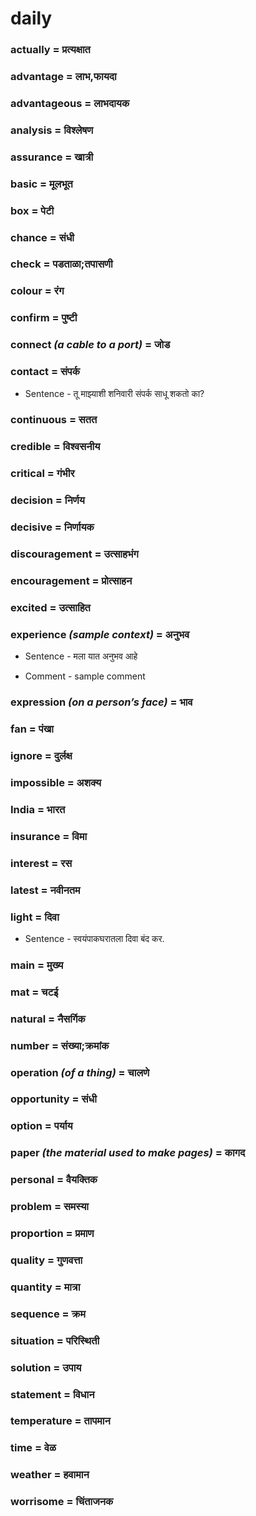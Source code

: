 # daily

### actually = प्रत्यक्षात

### advantage = लाभ,फायदा

### advantageous = लाभदायक

### analysis = विश्लेषण

### assurance = खात्री

### basic = मूलभूत

### box = पेटी

### chance = संधी

### check = पडताळा;तपासणी

### colour = रंग

### confirm = पुष्टी

### connect *(a cable to a port)* = जोड

### contact = संपर्क

- Sentence - तू माझ्याशी शनिवारी संपर्क साधू शकतो का?

### continuous = सतत

### credible = विश्वसनीय

### critical = गंभीर

### decision = निर्णय

### decisive = निर्णायक

### discouragement = उत्साहभंग

### encouragement = प्रोत्साहन

### excited = उत्साहित

### experience *(sample context)* = अनुभव

- Sentence - मला यात अनुभव  आहे

- Comment - sample comment

### expression *(on a person’s face)* = भाव

### fan = पंखा

### ignore = दुर्लक्ष

### impossible = अशक्य

### India = भारत

### insurance = विमा

### interest = रस

### latest = नवीनतम

### light = दिवा

- Sentence - स्वयंपाकघरातला दिवा बंद कर.

### main = मुख्य

### mat = चटई

### natural = नैसर्गिक

### number = संख्या;क्रमांक

### operation *(of a thing)* = चालणे

### opportunity = संधी

### option = पर्याय

### paper *(the material used to make pages)* = कागद

### personal = वैयक्‍तिक

### problem = समस्या

### proportion = प्रमाण

### quality = गुणवत्ता

### quantity = मात्रा

### sequence = क्रम

### situation = परिस्थिती

### solution = उपाय

### statement = विधान

### temperature = तापमान

### time = वेळ

### weather = हवामान

### worrisome = चिंताजनक

